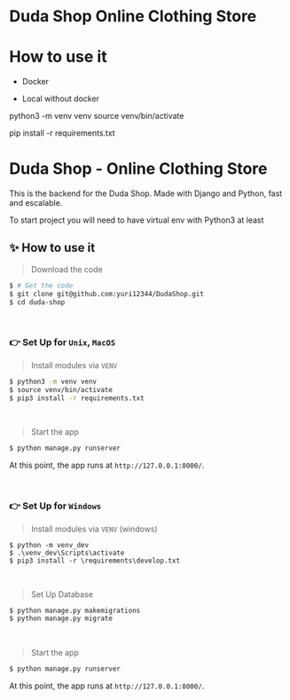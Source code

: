 # Duda Shop Online Clothing Store

# How to use it

- Docker

- Local without docker

python3 -m venv venv
source venv/bin/activate

pip install -r requirements.txt



# Duda Shop - Online Clothing Store

This is the backend for the Duda Shop. Made with Django and Python, fast and escalable.

To start project you will need to have virtual env with Python3 at least

## ✨ How to use it

> Download the code 

```bash
$ # Get the code
$ git clone git@github.com:yuri12344/DudaShop.git
$ cd duda-shop
```


<br />

### 👉 Set Up for `Unix`, `MacOS` 

> Install modules via `VENV`  

```bash
$ python3 -m venv venv
$ source venv/bin/activate
$ pip3 install -r requirements.txt
```

<br />


> Start the app

```bash
$ python manage.py runserver
```

At this point, the app runs at `http://127.0.0.1:8000/`. 

<br />

### 👉 Set Up for `Windows` 

> Install modules via `VENV` (windows) 

```
$ python -m venv_dev
$ .\venv_dev\Scripts\activate
$ pip3 install -r \requirements\develop.txt
```

<br />

> Set Up Database

```bash
$ python manage.py makemigrations
$ python manage.py migrate
```

<br />

> Start the app

```bash
$ python manage.py runserver
```

At this point, the app runs at `http://127.0.0.1:8000/`. 

<br />
